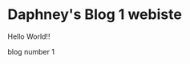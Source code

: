 # Daphney's Blog 1 webiste

Hello World!!

blog number 1


<script> 
window.addEventListener("load", (event) => {
    console.log(document.title);
});
</script>